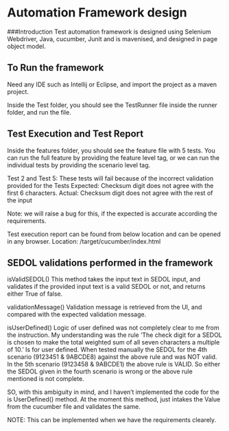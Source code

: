 Automation Framework design
============================

###Introduction
Test automation framework is designed using Selenium Webdriver, Java, cucumber, Junit and is mavenised, and designed in page object model.


## To Run the framework ##

Need any IDE such as Intellij or Eclipse, and import the project as a maven project.

Inside the Test folder, you should see the TestRunner file inside the runner folder, and run the file.




## Test Execution and Test Report ##

Inside the features folder, you should see the feature file with 5 tests. You can run the full feature by providing the feature level tag, or we can run the individual tests by providing the scenario level tag.

Test 2 and Test 5: These tests will fail because of the incorrect validation provided for the Tests
Expected: Checksum digit does not agree with the first 6 characters.
Actual: Checksum digit does not agree with the rest of the input

Note: we will raise a bug for this, if the expected is accurate according the requirements.


Test execution report can be found from below location and can be opened in any browser.
Location: /target/cucumber/index.html




## SEDOL validations performed in the framework ##

isValidSEDOL()
This method takes the input text in SEDOL input, and validates if the provided input text is a valid SEDOL or not, and returns either True of false.

validationMessage()
Validation message is retrieved from the UI, and compared with the expected validation message.

isUserDefined()
Logic of user defined was not completely clear to me from the instruction.
My understanding was the rule ‘The check digit for a SEDOL is chosen to make the total weighted sum of all seven characters a multiple of 10.’  Is for user defined. 
When tested manually the SEDOL for the 4th scenario (9123451 & 9ABCDE8) against the above rule and was NOT valid. In the 5th scenario (9123458 & 9ABCDE1) the above rule is VALID. So either the SEDOL given in the fourth scenario is wrong or the above rule mentioned is not complete. 

SO, with this ambiguity in mind, and I haven’t implemented the code for the is UserDefined() method. 
At the moment this method, just intakes the Value from the cucumber file and validates the same.

NOTE: This can be implemented when we have the requirements clearely.


